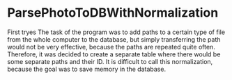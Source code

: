 # ParsePhotoToDBWithNormalization
First tryes
The task of the program was to add paths to a certain type of file from the whole computer to the database, 
but simply transferring the path would not be very effective, because the paths are repeated quite often. 
Therefore, it was decided to create a separate table where there would be some separate paths and their ID. 
It is difficult to call this normalization, because the goal was to save memory in the database. 

